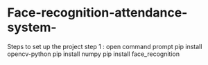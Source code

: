 # Face-recognition-attendance-system-

Steps to set up the project 
step 1 :
open command prompt
pip install opencv-python
pip install numpy
pip install face_recognition
